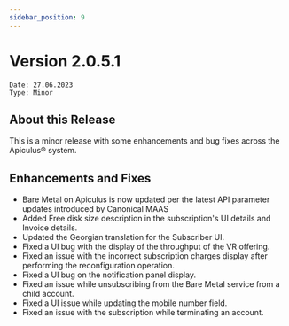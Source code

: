 ```yaml
---
sidebar_position: 9
---
```

# Version 2.0.5.1
```
Date: 27.06.2023
Type: Minor
```

## About this Release

This is a minor release with some enhancements and bug fixes across the Apiculus® system.

## Enhancements and Fixes

- Bare Metal on Apiculus is now updated per the latest API parameter updates introduced by Canonical MAAS
- Added Free disk size description in the subscription's UI details and Invoice details.
- Updated the Georgian translation for the Subscriber UI.
- Fixed a UI bug with the display of the throughput of the VR offering.
- Fixed an issue with the incorrect subscription charges display after performing the reconfiguration operation.
- Fixed a UI bug on the notification panel display.
- Fixed an issue while unsubscribing from the Bare Metal service from a child account.
- Fixed a UI issue while updating the mobile number field.
- Fixed an issue with the subscription while terminating an account.